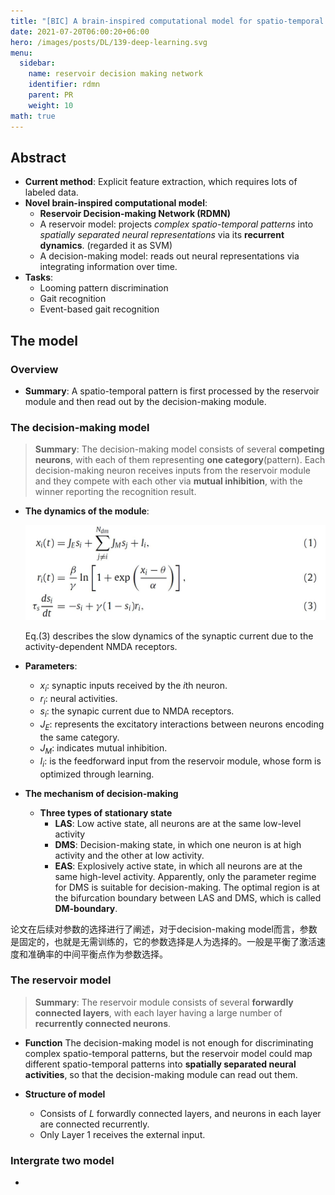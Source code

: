 ```yaml
---
title: "[BIC] A brain-inspired computational model for spatio-temporal information processing"
date: 2021-07-20T06:00:20+06:00
hero: /images/posts/DL/139-deep-learning.svg
menu:
  sidebar:
    name: reservoir decision making network
    identifier: rdmn
    parent: PR
    weight: 10
math: true
---
```

## Abstract
- **Current method**: Explicit feature extraction, which requires lots of labeled data.
- **Novel brain-inspired computational model**: 
  - **Reservoir Decision-making Network (RDMN)**
  - A reservoir model: projects *complex spatio-temporal patterns* into *spatially separated neural representations* via its **recurrent dynamics**. (regarded it as SVM)
  - A decision-making model: reads out neural representations via integrating information over time.
- **Tasks**: 
  - Looming pattern discrimination
  - Gait recognition
  - Event-based gait recognition

## The model
### Overview
- **Summary**: A spatio-temporal pattern is first processed by the reservoir module and then read out by the decision-making module.
### The decision-making model
> **Summary**: The decision-making model consists of several **competing neurons**, with each of them representing **one category**(pattern). Each decision-making neuron receives inputs from the reservoir module and they compete with each other via **mutual inhibition**, with the winner reporting the recognition result.

- **The dynamics of the module**:

    ![](/images/posts/paper/dm.JPG)

    Eq.(3) describes the slow dynamics of the synaptic current due to the activity-dependent NMDA receptors.

- **Parameters**:
    - $x_i$: synaptic inputs received by the $i$th neuron.
    - $r_i$: neural activities.
    - $s_i$: the synapic current due to NMDA receptors.
    - $J_E$: represents the excitatory interactions between neurons encoding the same category.
    - $J_M$: indicates mutual inhibition.
    - $I_i$: is the feedforward input from the reservoir module, whose form is optimized through learning.

- **The mechanism of decision-making**
  - **Three types of stationary state**
    - **LAS**: Low active state, all neurons are at the same low-level activity
    - **DMS**: Decision-making state, in which one neuron is at high activity and the other at low activity.
    - **EAS**: Explosively active state, in which all neurons are at the same high-level activity.
    Apparently, only the parameter regime for DMS is suitable for decision-making. The optimal region is at the bifurcation boundary between LAS and DMS, which is called **DM-boundary**.

论文在后续对参数的选择进行了阐述，对于decision-making model而言，参数是固定的，也就是无需训练的，它的参数选择是人为选择的。一般是平衡了激活速度和准确率的中间平衡点作为参数选择。
### The reservoir model
> **Summary**: The reservoir module consists of several **forwardly connected layers**, with each layer having a large number of **recurrently connected neurons**.
- **Function**
  The decision-making model is not enough for discriminating complex spatio-temporal patterns, but the reservoir model could map different spatio-temporal patterns into **spatially separated neural activities**, so that the decision-making module can read out them. 

- **Structure of model**
  - Consists of $L$ forwardly connected layers, and neurons in each layer are connected recurrently.
  - Only Layer 1 receives the external input.

### Intergrate two model
- 

